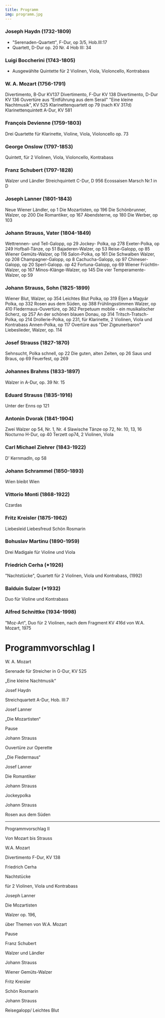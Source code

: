 ```yaml
---
title: Programm
img: programm.jpg
---
```

### Joseph Haydn (1732-1809)

* "Serenaden-Quartett", F-Dur, op 3/5, Hob.III:17
* Quartett, D-Dur op. 20 Nr. 4 Hob III: 34

### Luigi Boccherini (1743-1805)

* Ausgewählte Quintette für 2 Violinen, Viola, Violoncello, Kontrabass

### W. A. Mozart (1756-1791)

Divertimento, B-Dur KV137
Divertimento, F-Dur KV 138
Divertimento, D-Dur KV 136
Ouvertüre aus “Entführung aus dem Serail"
"Eine kleine Nachtmusik", KV 525
Klarinettenquartett op 79 (nach KV 317d)
Klarinettenquintett A-Dur, KV 581

### François Devienne (1759-1803)

Drei Quartette für Klarinette, Violine, Viola, Violoncello op. 73

### George Onslow (1797-1853)

Quintett, für 2 Violinen, Viola, Violoncello, Kontrabass

### Franz Schubert (1797-1828)

Walzer und Ländler
Streichquintett C-Dur, D 956
Ecossaisen
Marsch Nr.1 in D

### Joseph Lanner (1801-1843)

Neue Wiener Ländler, op 1
Die Mozartisten, op 196
Die Schönbrunner, Walzer, op 200
Die Romantiker, op 167
Abendsterne, op 180
Die Werber, op 103

### Johann Strauss, Vater (1804-1849)

Wettrennen- und Tell-Galopp, op 29
Jockey- Polka, op 278
Exeter-Polka, op 249
Hofball-Tänze, op 51
Bajaderen-Walzer, op 53
Reise-Galopp, op 85
Wiener Gemüts-Walzer, op 116
Salon-Polka, op 161
Die Schwalben Walzer, op 208
Champagner-Galopp, op 8
Cachucha-Galopp, op 97
Chineser-Galopp, op 20
Sperl-Galopp. op 42
Fortuna-Galopp, op 69
Wiener Früchtln-Walzer, op 167
Minos-Klänge-Walzer, op 145
Die vier Temperamente-Walzer, op 59

### Johann Strauss, Sohn (1825-1899)

Wiener Blut, Walzer, op 354
Leichtes Blut Polka, op 319
Èljen a Magyár Polka, op 332
Rosen aus dem Süden, op 388
Frühlingsstimmen Walzer, op 410
Fledermaus-Ouvertüre, op 362
Perpetuum mobile - ein musikalischer Scherz, op 257
An der schönen blauen Donau, op 314
Tritsch-Tratsch-Polka, op 214
Drollerie-Polka, op 231, für Klarinette, 2 Violinen, Viola und Kontrabass
Annen-Polka, op 117
Overtüre aus "Der Zigeunerbaron"
Liebeslieder, Walzer, op. 114

### Josef Strauss (1827-1870)

Sehnsucht, Polka schnell, op 22
Die guten, alten Zeiten, op 26
Saus und Braus, op 69
Feuerfest, op 269

### Johannes Brahms (1833-1897)

Walzer in A-Dur, op. 39 Nr. 15

### Eduard Strauss (1835-1916)

Unter der Enns op 121

### Antonin Dvorak (1841-1904)

Zwei Walzer op 54, Nr. 1, Nr. 4
Slawische Tänze op 72, Nr. 10, 13, 16
Nocturno H-Dur, op 40
Terzett op74, 2 Violinen, Viola

### Carl Michael Ziehrer (1843-1922)

D’ Kernmadln, op 58

### Johann Schrammel (1850-1893)

Wien bleibt Wien

### Vittorio Monti (1868-1922)

Czardas

### Fritz Kreisler (1875-1962)

Liebesleid
Liebesfreud
Schön Rosmarin

### Bohuslav Martinu (1890-1959)

Drei Madigale für Violine und Viola

### Friedrich Cerha (*1926)

"Nachtstücke", Quartett für 2 Violinen, Viola und Kontrabass, (1992)

### Balduin Sulzer (*1932)

Duo für Violine und Kontrabass

### Alfred Schnittke (1934-1998)

"Moz-Art", Duo für 2 Violinen, nach dem Fragment KV 416d von W.A. Mozart, 1975

# Programmvorschlag I

 

W. A. Mozart

Serenade für Streicher in G-Dur, KV 525

„Eine kleine Nachtmusik“

 

Josef Haydn

Streichquartett A-Dur, Hob. III:7

 

Josef Lanner

„Die Mozartisten“

 

 

Pause

 

 

Johann Strauss

Ouvertüre zur Operette

„Die Fledermaus“

 

Josef Lanner

Die Romantiker

 

Johann Strauss

Jockeypolka

 

Johann Strauss

Rosen aus dem Süden

 

 

***


 

Programmvorschlag II

 

Von Mozart bis Strauss

 

W.A. Mozart

Divertimento F-Dur, KV 138

 

Friedrich Cerha

Nachtstücke

für 2 Violinen, Viola und Kontrabass

 

Joseph Lanner

Die Mozartisten

Walzer op. 196,

über Themen von W.A. Mozart

 

Pause

 

Franz Schubert

Walzer und Ländler

 

Johann Strauss

Wiener Gemüts-Walzer

 

Fritz Kreisler

Schön Rosmarin

 

Johann Strauss

Reisegalopp/ Leichtes Blut

 

 

 

 

